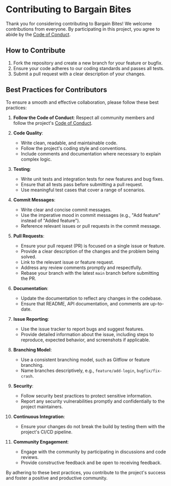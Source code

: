 # Contributing to Bargain Bites

Thank you for considering contributing to Bargain Bites! We welcome contributions from everyone. By participating in this project, you agree to abide by the [Code of Conduct](CODE_OF_CONDUCT.md).

## How to Contribute
1. Fork the repository and create a new branch for your feature or bugfix.
2. Ensure your code adheres to our coding standards and passes all tests.
3. Submit a pull request with a clear description of your changes.

## Best Practices for Contributors
To ensure a smooth and effective collaboration, please follow these best practices:

1. **Follow the Code of Conduct**: Respect all community members and follow the project's [Code of Conduct](CODE_OF_CONDUCT.md).

2. **Code Quality**:
    - Write clean, readable, and maintainable code.
    - Follow the project's coding style and conventions.
    - Include comments and documentation where necessary to explain complex logic.

3. **Testing**:
    - Write unit tests and integration tests for new features and bug fixes.
    - Ensure that all tests pass before submitting a pull request.
    - Use meaningful test cases that cover a range of scenarios.

4. **Commit Messages**:
    - Write clear and concise commit messages.
    - Use the imperative mood in commit messages (e.g., "Add feature" instead of "Added feature").
    - Reference relevant issues or pull requests in the commit message.

5. **Pull Requests**:
    - Ensure your pull request (PR) is focused on a single issue or feature.
    - Provide a clear description of the changes and the problem being solved.
    - Link to the relevant issue or feature request.
    - Address any review comments promptly and respectfully.
    - Rebase your branch with the latest `main` branch before submitting the PR.

6. **Documentation**:
    - Update the documentation to reflect any changes in the codebase.
    - Ensure that README, API documentation, and comments are up-to-date.

7. **Issue Reporting**:
    - Use the issue tracker to report bugs and suggest features.
    - Provide detailed information about the issue, including steps to reproduce, expected behavior, and screenshots if applicable.

8. **Branching Model**:
    - Use a consistent branching model, such as Gitflow or feature branching.
    - Name branches descriptively, e.g., `feature/add-login`, `bugfix/fix-crash`.

9. **Security**:
    - Follow security best practices to protect sensitive information.
    - Report any security vulnerabilities promptly and confidentially to the project maintainers.

10. **Continuous Integration**:
    - Ensure your changes do not break the build by testing them with the project's CI/CD pipeline.

11. **Community Engagement**:
    - Engage with the community by participating in discussions and code reviews.
    - Provide constructive feedback and be open to receiving feedback.

By adhering to these best practices, you contribute to the project's success and foster a positive and productive community.
